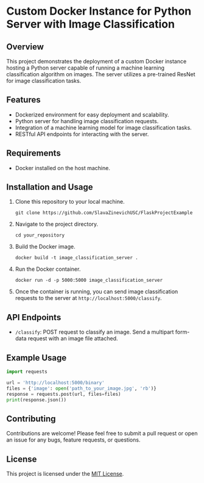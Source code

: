 # Custom Docker Instance for Python Server with Image Classification

## Overview
This project demonstrates the deployment of a custom Docker instance hosting a Python server capable of running a machine learning classification algorithm on images. The server utilizes a pre-trained ResNet for image classification tasks.

## Features
- Dockerized environment for easy deployment and scalability.
- Python server for handling image classification requests.
- Integration of a machine learning model for image classification tasks.
- RESTful API endpoints for interacting with the server.

## Requirements
- Docker installed on the host machine.

## Installation and Usage
1. Clone this repository to your local machine.
   ```
   git clone https://github.com/SlavaZinevichUSC/FlaskProjectExample
   ```

2. Navigate to the project directory.
   ```
   cd your_repository
   ```

3. Build the Docker image.
   ```
   docker build -t image_classification_server .
   ```

4. Run the Docker container.
   ```
   docker run -d -p 5000:5000 image_classification_server
   ```

5. Once the container is running, you can send image classification requests to the server at `http://localhost:5000/classify`.

## API Endpoints
- `/classify`: POST request to classify an image. Send a multipart form-data request with an image file attached.

## Example Usage
```python
import requests

url = 'http://localhost:5000/binary'
files = {'image': open('path_to_your_image.jpg', 'rb')}
response = requests.post(url, files=files)
print(response.json())
```

## Contributing
Contributions are welcome! Please feel free to submit a pull request or open an issue for any bugs, feature requests, or questions.

## License
This project is licensed under the [MIT License](LICENSE).
